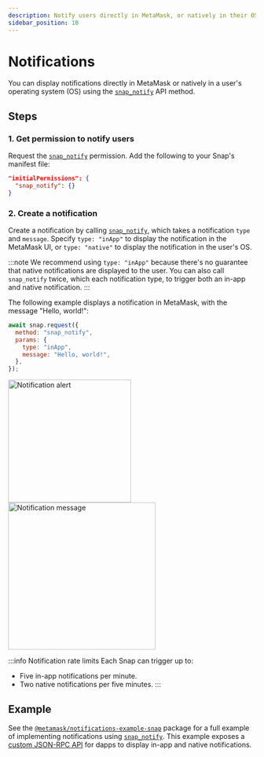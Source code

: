 ```yaml
---
description: Notify users directly in MetaMask, or natively in their OS.
sidebar_position: 10
---
```


# Notifications

You can display notifications directly in MetaMask or natively in a user's operating system (OS)
using the [`snap_notify`](../reference/snaps-api.md#snap_notify) API method.

## Steps

### 1. Get permission to notify users

Request the [`snap_notify`](../reference/snaps-api.md#snap_notify) permission.
Add the following to your Snap's manifest file:

```json title="snap.manifest.json"
"initialPermissions": {
  "snap_notify": {}
}
```

### 2. Create a notification

Create a notification by calling [`snap_notify`](../reference/snaps-api.md#snap_notify), which takes
a notification `type` and `message`.
Specify `type: "inApp"` to display the notification in the MetaMask UI, or `type: "native"` to
display the notification in the user's OS.

:::note
We recommend using `type: "inApp"` because there's no guarantee that native notifications are
displayed to the user.
You can also call `snap_notify` twice, which each notification type, to trigger both an in-app and
native notification.
:::

The following example displays a notification in MetaMask, with the message "Hello, world!":

```javascript title="index.js"
await snap.request({
  method: "snap_notify",
  params: {
    type: "inApp",
    message: "Hello, world!",
  },
});
```

<div class="row">
    <div class="column">
        <img src={require("../assets/notifications-1.png").default} width="250px" alt="Notification alert" style={{border: '1px solid #DCDCDC'}} />
    </div>
    <div class="column">
        <img src={require("../assets/notifications-2.png").default} width="300px" alt="Notification message" style={{border: '1px solid #DCDCDC'}} />
    </div>
</div>

:::info Notification rate limits
Each Snap can trigger up to:

- Five in-app notifications per minute.
- Two native notifications per five minutes.
:::

## Example

See the
[`@metamask/notifications-example-snap`](https://github.com/MetaMask/snaps/tree/main/packages/examples/packages/notifications)
package for a full example of implementing notifications using
[`snap_notify`](../reference/snaps-api.md#snap_notify).
This example exposes a [custom JSON-RPC API](../learn/about-snaps/apis.md#custom-json-rpc-apis) for
dapps to display in-app and native notifications.
